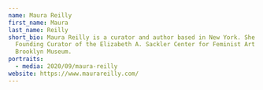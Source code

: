 ```yaml
---
name: Maura Reilly
first_name: Maura
last_name: Reilly
short_bio: Maura Reilly is a curator and author based in New York. She is the
  Founding Curator of the Elizabeth A. Sackler Center for Feminist Art at the
  Brooklyn Museum.
portraits:
  - media: 2020/09/maura-reilly
website: https://www.maurareilly.com/
---
```

